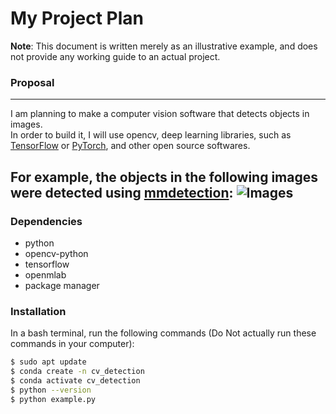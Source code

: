 # My Project Plan
**Note**: This document is written merely as an illustrative example, and does not provide any working guide to an actual project.  

### Proposal
---
I am planning to make a computer vision software that detects objects in images.  
In order to build it, I will use opencv, deep learning libraries, such as [TensorFlow](https://github.com/tensorflow/tensorflow) or [PyTorch](https://github.com/pytorch/pytorch), and other open source softwares.  

For example, the objects in the following images were detected using [mmdetection](https://github.com/open-mmlab/mmdetection):
![Images](https://user-images.githubusercontent.com/12907710/137271636-56ba1cd2-b110-4812-8221-b4c120320aa9.png)
---

### Dependencies
- python
- opencv-python
- tensorflow
- openmlab
- package manager

### Installation
In a bash terminal, run the following commands (Do Not actually run these commands in your computer):  
```sh
$ sudo apt update  
$ conda create -n cv_detection   
$ conda activate cv_detection  
$ python --version  
$ python example.py  
```

